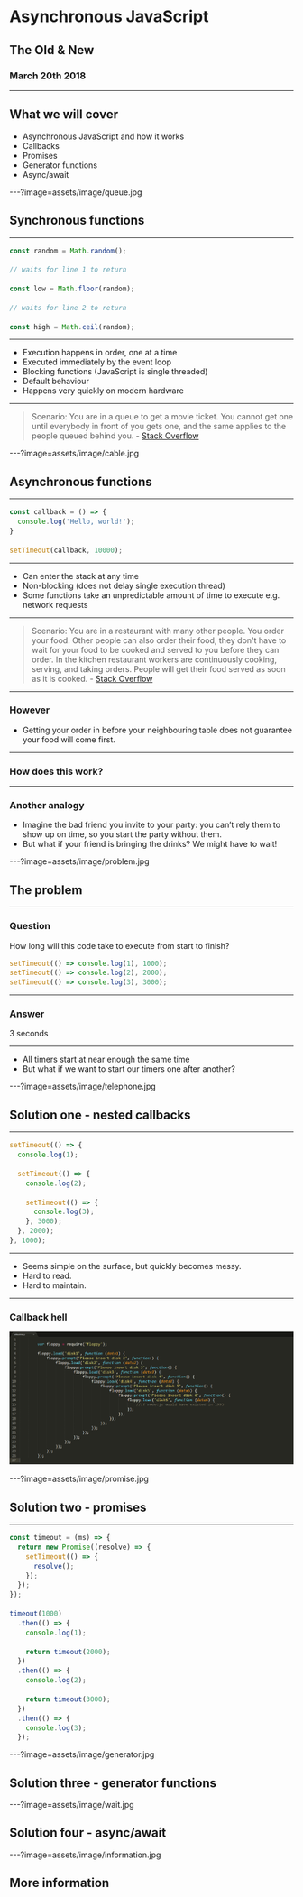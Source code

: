 # Asynchronous JavaScript

## The Old & New

### March 20th 2018

---

## What we will cover

* Asynchronous JavaScript and how it works
* Callbacks
* Promises
* Generator functions
* Async/await

---?image=assets/image/queue.jpg

## Synchronous functions

---

```javascript
const random = Math.random();

// waits for line 1 to return

const low = Math.floor(random);

// waits for line 2 to return

const high = Math.ceil(random);
```

---

* Execution happens in order, one at a time
* Executed immediately by the event loop
* Blocking functions (JavaScript is single threaded)
* Default behaviour
* Happens very quickly on modern hardware

---

> Scenario: You are in a queue to get a movie ticket. You cannot get one until everybody in front of you gets one, and the same applies to the people queued behind you. - [Stack Overflow](https://stackoverflow.com/questions/748175/asynchronous-vs-synchronous-execution-what-does-it-really-mean/26804844#26804844)

---?image=assets/image/cable.jpg

## Asynchronous functions

---

```javascript
const callback = () => {
  console.log('Hello, world!');
}

setTimeout(callback, 10000);
```

---

* Can enter the stack at any time
* Non-blocking (does not delay single execution thread)
* Some functions take an unpredictable amount of time to execute e.g. network requests

---

> Scenario: You are in a restaurant with many other people. You order your food. Other people can also order their food, they don't have to wait for your food to be cooked and served to you before they can order. In the kitchen restaurant workers are continuously cooking, serving, and taking orders. People will get their food served as soon as it is cooked. - [Stack Overflow](https://stackoverflow.com/questions/748175/asynchronous-vs-synchronous-execution-what-does-it-really-mean/26804844#26804844)

---

### However

* Getting your order in before your neighbouring table does not guarantee your food will come first.

---

### How does this work?

---

### Another analogy

* Imagine the bad friend you invite to your party: you can’t rely them to show up on time, so you start the party without them.
* But what if your friend is bringing the drinks? We might have to wait!

---?image=assets/image/problem.jpg

## The problem

---

### Question

How long will this code take to execute from start to finish?

```javascript
setTimeout(() => console.log(1), 1000);
setTimeout(() => console.log(2), 2000);
setTimeout(() => console.log(3), 3000);
```

---

### Answer

3 seconds

---

* All timers start at near enough the same time
* But what if we want to start our timers one after another?

---?image=assets/image/telephone.jpg

## Solution one - nested callbacks

---

```javascript
setTimeout(() => {
  console.log(1);

  setTimeout(() => {
    console.log(2);

    setTimeout(() => {
      console.log(3);
    }, 3000);
  }, 2000);
}, 1000);
```

---

* Seems simple on the surface, but quickly becomes messy.
* Hard to read.
* Hard to maintain.

---

### Callback hell

![Callback hell](assets/image/callbackhell.png)

---?image=assets/image/promise.jpg

## Solution two - promises

---

```javascript
const timeout = (ms) => {
  return new Promise((resolve) => {
    setTimeout(() => {
      resolve();
    });
  });
});

timeout(1000)
  .then(() => {
    console.log(1);

    return timeout(2000);
  })
  .then(() => {
    console.log(2);

    return timeout(3000);
  })
  .then(() => {
    console.log(3);
  });
```

---?image=assets/image/generator.jpg

## Solution three - generator functions

---?image=assets/image/wait.jpg

## Solution four - async/await

---?image=assets/image/information.jpg

## More information